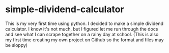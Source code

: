 # simple-dividend-calculator
This is my very first time using python. I decided to make a simple dividend calculator. I know it's not much, but I figured let me run
through the docs and see what I can scrape together on a rainy day at school. (This is also my first time creating my own project on Github so the format and files may be sloppy)
